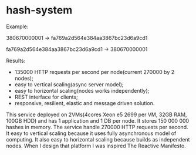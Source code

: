 # hash-system

Example:

380670000001 -> fa769a2d564e384aa3867bc23d6a9cd1

fa769a2d564e384aa3867bc23d6a9cd1 -> 380670000001

Results:
- 135000 HTTP requests per second per node(current 270000 by 2 nodes);
- easy to vertical scaling(async server model);
- easy to horizontal scaling(nodes works independently);
- REST interface for clients;
- responsive, resilient, elastic and message driven solution.

This service deployed on 2VMs(4cores Xeon e5 2699 per VM, 32GB RAM, 100GB HDD) and has 1 application and 1 DB per node. It stores 150 000 000 hashes in memory. The service handle 270000 HTTP requests per second. It easy to vertical scaling because it uses fully asynchronous model of computing. It also easy to horizontal scaling because builds as independent nodes. When I design that platform I was inspired The Reactive Manifesto.
